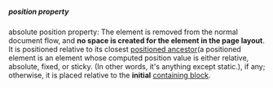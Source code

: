 ##### position property

absolute position property: The element is removed from the normal document flow, and **no space is created for the element in the page layout**. It is positioned relative to its closest [positioned ancestor](https://developer.mozilla.org/en-US/docs/Web/CSS/position#description)(a positioned element is an element whose computed position value is either relative, absolute, fixed, or sticky. (In other words, it's anything except static.), if any; otherwise, it is placed relative to the **initial** [containing block](https://developer.mozilla.org/en-US/docs/Web/CSS/Containing_block).





